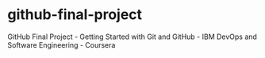 # github-final-project
GitHub Final Project - Getting Started with Git and GitHub - IBM DevOps and Software Engineering - Coursera
